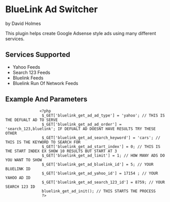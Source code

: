 BlueLink Ad Switcher
==============
by David Holmes<br/>

This plugin helps create Google Adsense style ads using many different services.
<h2>Services Supported</h2>
<ul>
     <li>Yahoo Feeds</li>
     <li>Search 123 Feeds</li>
     <li>Bluelink Feeds</li>
     <li>Bluelink Run Of Network Feeds</li>
</ul>
<h2>Example And Parameters</h2>
     
                   <?php 
                    $_GET['bluelink_get_ad_ad_type'] = 'yahoo'; // THIS IS THE DEFUALT AD TO SERVE
                    $_GET['bluelink_get_ad_ad_order'] = 'search_123,bluelink'; IF DEFUALT AD DOESNT HAVE RESULTS TRY THESE OTHER 
                    $_GET['bluelink_get_ad_search_keyword'] = 'cars'; // THIS IS THE KEYWORD TO SEARCH FOR 
                    $_GET['bluelink_get_ad_start_index'] = 0; // THIS IS THE START INDEX EX SHOW 10 RESULTS BUT START AT 3
                    $_GET['bluelink_get_ad_limit'] = 1; // HOW MANY ADS DO YOU WANT TO SHOW 
                    $_GET['bluelink_get_ad_bluelink_id'] = 5; // YOUR BLUELINK ID 
                    $_GET['bluelink_get_ad_yahoo_id'] = 17154 ; // YOUR YAHOO AD ID 
                    $_GET['bluelink_get_ad_search_123_id'] = 8759; // YOUR SEARCH 123 ID 
                    bluelink_get_ad_init(); // THIS STARTS THE PROCESS 
                    ?>

